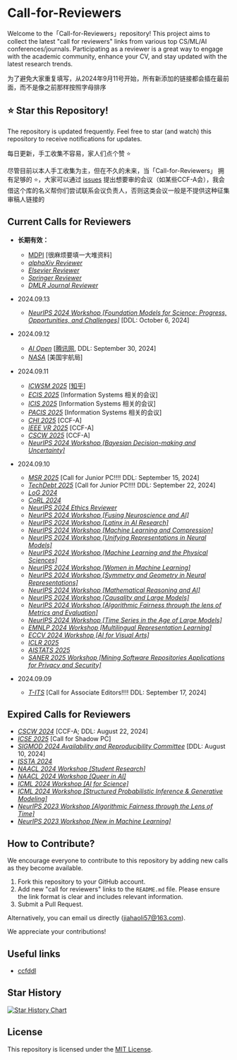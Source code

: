 # Call-for-Reviewers
Welcome to the「Call-for-Reviewers」repository! This project aims to collect the latest "call for reviewers" links from various top CS/ML/AI conferences/journals. Participating as a reviewer is a great way to engage with the academic community, enhance your CV, and stay updated with the latest research trends.

为了避免大家重复填写，从2024年9月11号开始，所有新添加的链接都会插在最前面，而不是像之前那样按照字母排序

## :star: Star this Repository!
The repository is updated frequently. Feel free to star (and watch) this repository to receive notifications for updates.

每日更新，手工收集不容易，家人们点个赞 :star:

尽管目前以本人手工收集为主，但在不久的未来，当「Call-for-Reviewers」 拥有足够的 :star:，大家可以通过 [issues](https://github.com/jiahaoli57/Call-for-Reviewers/issues) 提出想要审的会议（如某些CCF-A会），我会借这个库的名义帮你们尝试联系会议负责人，否则这类会议一般是不提供这种征集审稿人链接的

## Current Calls for Reviewers
- **长期有效：**
  - [MDPI](https://susy.mdpi.com/volunteer_reviewer_info) [很麻烦要填一大堆资料]
  - *[alphaXiv Reviewer](https://docs.google.com/forms/d/11ve-4cL0axTDcqnHF66zX6greFV76yxqtnWpI5xYQj4/viewform?edit_requested=true)*
  - *[Elsevier Reviewer](https://reviewerhub.elsevier.com/reviewer/volunteer/journal)*
  - *[Springer Reviewer](https://support.springer.com/en/support/solutions/articles/6000229865-how-to-be-considered-as-a-peer-reviewer-at-springer-nature)*
  - *[DMLR Journal Reviewer](https://docs.google.com/forms/d/e/1FAIpQLSd0ryrkEky-fVCtrGR2NYFETzY8Oi8Kh4WJ3hE5u2tGyNE8vg/viewform)*
    
- 2024.09.13
  - *[NeurIPS 2024 Workshop [Foundation Models for Science: Progress, Opportunities, and Challenges]](https://docs.google.com/forms/d/e/1FAIpQLSfqSRyG-f-gDyCFqEiSOi-NduD1hzYWKcg8QP0WuafMa60w9g/viewform)* [DDL: October 6, 2024]
- 2024.09.12
  - *[AI Open](https://www.surveymonkey.com/r/B8LZBJK)* [[腾讯网](https://new.qq.com/rain/a/20240718A03X7300?suid=&media_id=), DDL: September 30, 2024]
  - *[NASA](https://science.nasa.gov/researchers/volunteer-review-panels/)* [美国宇航局]
- 2024.09.11
  - *[ICWSM 2025](https://new.precisionconference.com/review_volunteering)* [[知乎](https://www.zhihu.com/question/64638075/answer/579293667)]
  - *[ECIS 2025](https://new.precisionconference.com/review_volunteering)* [Information Systems 相关的会议]
  - *[ICIS 2025](https://new.precisionconference.com/review_volunteering)* [Information Systems 相关的会议]
  - *[PACIS 2025](https://new.precisionconference.com/review_volunteering)* [Information Systems 相关的会议]
  - *[CHI 2025](https://new.precisionconference.com/review_volunteering)* [CCF-A]
  - *[IEEE VR 2025](https://new.precisionconference.com/review_volunteering)* [CCF-A]
  - *[CSCW 2025](https://www.surveymonkey.com/r/Z7ZGL55)* [CCF-A]
  - *[NeurIPS 2024 Workshop [Bayesian Decision-making and Uncertainty]](https://docs.google.com/forms/d/e/1FAIpQLSck5qebBOpjp0CiFzkXzjyXH9NNPvZSStlrNntNeP1VIjN6Wg/viewform)*
- 2024.09.10
  - *[MSR 2025](https://docs.google.com/forms/d/e/1FAIpQLSfuH_AM7r0pGIDYV6wIMFs5TLwq7BtwEWQk20HrtCPTG2sGsw/viewform)* [Call for Junior PC!!!! DDL: September 15, 2024]
  - *[TechDebt 2025](https://docs.google.com/forms/d/e/1FAIpQLSfuH_AM7r0pGIDYV6wIMFs5TLwq7BtwEWQk20HrtCPTG2sGsw/viewform)* [Call for Junior PC!!!! DDL: September 22, 2024]
  - *[LoG 2024](https://docs.google.com/forms/d/e/1FAIpQLSez4duReyGdDL6M2dH-_1lK5f8RLeztbdiLtc9Qazd4n0Xhlw/viewform)*
  - *[CoRL 2024](https://docs.google.com/forms/d/e/1FAIpQLSfZ_JYSqcAgC6kjzWP2_Z6BXRKgCwVnQsJ3-nnvlKU_NfjT1A/viewform)*
  - *[NeurIPS 2024 Ethics Reviewer](https://docs.google.com/forms/d/e/1FAIpQLSf2rSb39StaINrNhB5MUEbcKWnmp_z124cChe_McNWd8Kdo-g/viewform)*
  - *[NeurIPS 2024 Workshop [Fusing Neuroscience and AI]](https://docs.google.com/forms/d/e/1FAIpQLScImuCkNd5o7BaxVRObsZr91Gwp-m7H2Xm1F0zziKreA3S6yw/viewform)*
  - *[NeurIPS 2024 Workshop [Latinx in AI Research]](https://docs.google.com/forms/d/e/1FAIpQLSeNqddag6H6BbDFDoF0-ZvMiavCs58RfUG3zwfwBe4gecy4YA/viewform)*
  - *[NeurIPS 2024 Workshop [Machine Learning and Compression]](https://docs.google.com/forms/d/e/1FAIpQLScCa9k2dyfO8NYZfbmw-GVW6qjKyAbfoC7yj9wXHMIgIyzBVg/viewform)*
  - *[NeurIPS 2024 Workshop [Unifying Representations in Neural Models]](https://docs.google.com/forms/d/e/1FAIpQLSc3zAjhSoxr6hse18UY7IsrJjx3eLZRerucRd3CUH1VD0LcYw/viewform)*
  - *[NeurIPS 2024 Workshop [Machine Learning and the Physical Sciences]](https://docs.google.com/forms/d/e/1FAIpQLSeND5Z34kydMmTtnvPLuTMO8nnV3OO9no5bT8N19udxtbGrKw/viewform)*
  - *[NeurIPS 2024 Workshop [Women in Machine Learning]](https://docs.google.com/forms/d/e/1FAIpQLSfNj7hc4coBvf6pJ_PjBMspH3NszPTcKOent1JwYSA72zz0oQ/viewform)*
  - *[NeurIPS 2024 Workshop [Symmetry and Geometry in Neural Representations]](https://docs.google.com/forms/d/e/1FAIpQLSePb6xB7RfHyBfOOevFCVEZTA0mR5-KSEVDkgyg86kvQiyoDw/viewform)*
  - *[NeurIPS 2024 Workshop [Mathematical Reasoning and AI]](https://forms.gle/BssMrXeGgfMfLLFH9)*
  - *[NeurIPS 2024 Workshop [Causality and Large Models]](https://docs.google.com/forms/d/e/1FAIpQLScllUlTlk4P-c7HYrgPw051YME2HoFyZgWEl_LaetJ59G1lyw/viewform)*
  - *[NeurIPS 2024 Workshop [Algorithmic Fairness through the lens of Metrics and Evaluation]](https://forms.gle/oernBELkiKf5aGvW6)*
  - *[NeurIPS 2024 Workshop [Time Series in the Age of Large Models]](https://docs.google.com/forms/d/e/1FAIpQLSdOa2gEKTmpSvqa9tbQGEQbm7uxmGlht-04qA3u0agoWIaO5w/viewform)*
  - *[EMNLP 2024 Workshop [Multilingual Representation Learning]](https://docs.google.com/forms/d/e/1FAIpQLSc7xpENgZObkiOpPXV01vlBjB2N7V33rgQ3qPHzyqzoa4wAUw/viewform)*
  - *[ECCV 2024 Workshop [AI for Visual Arts]](https://docs.google.com/forms/d/e/1FAIpQLSeEd5hx6QLMURTyn655TVSVYXUWR6_EzgBrwdNVek-3xPeI3g/viewform)*
  - *[ICLR 2025](https://docs.google.com/forms/d/e/1FAIpQLScewOaKu6E23-2gwikWbG2Uhb0veARqyYNm_sv5YgONCpBvdQ/viewform?pli=1&pli=1)*
  - *[AISTATS 2025](https://forms.gle/saediFoTznTQ7heC6)*
  - *[SANER 2025 Workshop [Mining Software Repositories Applications for Privacy and Security]](https://docs.google.com/forms/d/e/1FAIpQLSe7qTDpXd4ZTLhsz0-AhDp-jrt9KYoK-xiPt93Gz-hM17_b9A/viewform)*
- 2024.09.09
  - *[T-ITS](https://docs.google.com/forms/d/e/1FAIpQLSdWTBKrFOlJ2fmm0j-tVWvgMy2JCGpCNNK8c80HTahaRgPdRA/viewform)* [Call for Associate Editors!!!! DDL: September 17, 2024]

## Expired Calls for Reviewers
- *[CSCW 2024](https://docs.google.com/forms/d/e/1FAIpQLSf_8VYchx8jo0EeoslumApo7M5lsvqHJL4p71CjEFWai3LNKA/viewform)* [CCF-A; DDL: August 22, 2024]
- *[ICSE 2025](https://docs.google.com/forms/d/e/1FAIpQLSfak3xYDPh5UEnTCiRTR2XCyATXRIMHrDX-n4YUmaxG1f6QZg/closedform)* [Call for Shadow PC]
- *[SIGMOD 2024 Availability and Reproducibility Committee](https://docs.google.com/forms/d/e/1FAIpQLSfmTuRIoNwozNgwOcgQiYTKrEMPLBPVps6Vn2odgqAOMpeNew/viewform)* [DDL: August 10, 2024]
- *[ISSTA 2024](https://docs.google.com/forms/d/e/1FAIpQLSd49-9EbvGkGp_jBL4Mbv8FZunaalNOBR2h2YBLB27yK14i5w/closedform)*
- *[NAACL 2024 Workshop [Student Research]](https://docs.google.com/forms/d/e/1FAIpQLScGOxyIlFDa3g5UzKFV621rXVwrQFaFVdDF5pDdmlR6FkeM6Q/viewform)*
- *[NAACL 2024 Workshop [Queer in AI]](https://docs.google.com/forms/d/e/1FAIpQLScnv9YEpzkUFL4LTuWp2nLIRXuNhjvCnmJbf1zw0dH7Bndq0g/viewform)*
- *[ICML 2024 Workshop [AI for Science]](https://docs.google.com/forms/d/e/1FAIpQLSc9Ro5mpRTYcsX0jb2IOgXjmZCiof01QzQJZ5B1HEVG2Ob9TA/closedform)*
- *[ICML 2024 Workshop [Structured Probabilistic Inference & Generative Modeling]](https://docs.google.com/forms/d/e/1FAIpQLSe2VHtsVv1Emoc_veQFxocTVplC1DcSSpTV1FBEm62q6JfdYA/viewform)*
- *[NeurIPS 2023 Workshop [Algorithmic Fairness through the Lens of Time]](https://forms.gle/oernBELkiKf5aGvW6)*
- *[NeurIPS 2023 Workshop [New in Machine Learning]](https://forms.gle/LTRbZoYWziC23XSAA)*

## How to Contribute?
We encourage everyone to contribute to this repository by adding new calls as they become available.

1.  Fork this repository to your GitHub account.
2.  Add new "call for reviewers" links to the `README.md` file.  Please ensure the link format is clear and includes relevant information.
3.  Submit a Pull Request.

Alternatively, you can email us directly (jiahaoli57@163.com).

We appreciate your contributions!

## Useful links
- [ccfddl](https://ccfddl.github.io/)

## Star History

<a href="https://star-history.com/#jiahaoli57/Call-for-Reviewers&Timeline">
 <picture>
   <source media="(prefers-color-scheme: dark)" srcset="https://api.star-history.com/svg?repos=jiahaoli57/Call-for-Reviewers&type=Timeline&theme=dark" />
   <source media="(prefers-color-scheme: light)" srcset="https://api.star-history.com/svg?repos=jiahaoli57/Call-for-Reviewers&type=Timeline" />
   <img alt="Star History Chart" src="https://api.star-history.com/svg?repos=jiahaoli57/Call-for-Reviewers&type=Timeline" />
 </picture>
</a>

## License

This repository is licensed under the [MIT License](LICENSE).

